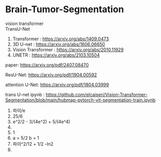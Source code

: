 # Brain-Tumor-Segmentation

vision transformer  
TransU-Net   

1. Transformer : https://arxiv.org/abs/1409.0473
2. 3D U-net : https://arxiv.org/abs/1606.06650
3. Vision Transformer : https://arxiv.org/abs/2010.11929
4. UNETR : https://arxiv.org/abs/2103.10504

paper: https://arxiv.org/pdf/2407.08470

ResU-Net: https://arxiv.org/pdf/1904.00592

attention U-Net: https://arxiv.org/pdf/1804.03999

trans U-net ipynb : https://github.com/elcaiseri/Vision-Transformer-Segmentation/blob/main/hubmap-pytorch-vit-segmentation-train.ipynb

1. 파이/e
2. 25/6
3. e^2/2 - 3/(4e^2) + 5/(4e^4)
4. 
5. 1
6. a = 5/2 b = 1
7. 파이^2/12 + 1/2 -ln2
8. 
